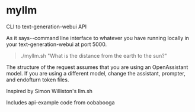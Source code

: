 # myllm
CLI to text-generation-webui API

As it says--command line interface to whatever you have running locally in your text-generation-webui at port 5000.

> ./myllm.sh "What is the distance from the earth to the sun?"

The structure of the request assumes that you are using an OpenAssistant model.  If you are using a different model, change the assistant, prompter, and endofturn token files.

Inspired by Simon Williston's llm.sh

Includes api-example code from oobabooga
